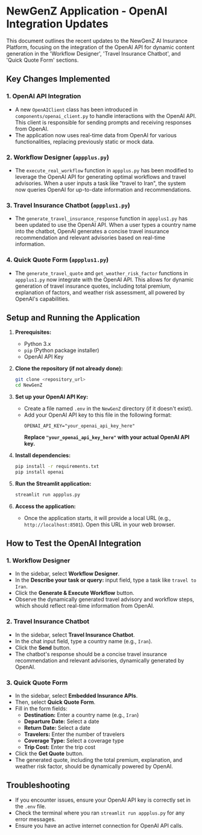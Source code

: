 # NewGenZ Application - OpenAI Integration Updates

This document outlines the recent updates to the NewGenZ AI Insurance Platform, focusing on the integration of the OpenAI API for dynamic content generation in the 'Workflow Designer', 'Travel Insurance Chatbot', and 'Quick Quote Form' sections.

## Key Changes Implemented

### 1. OpenAI API Integration
- A new `OpenAIClient` class has been introduced in `components/openai_client.py` to handle interactions with the OpenAI API. This client is responsible for sending prompts and receiving responses from OpenAI.
- The application now uses real-time data from OpenAI for various functionalities, replacing previously static or mock data.

### 2. Workflow Designer (`appplus.py`)
- The `execute_real_workflow` function in `appplus.py` has been modified to leverage the OpenAI API for generating optimal workflows and travel advisories. When a user inputs a task like "travel to Iran", the system now queries OpenAI for up-to-date information and recommendations.

### 3. Travel Insurance Chatbot (`appplus1.py`)
- The `generate_travel_insurance_response` function in `appplus1.py` has been updated to use the OpenAI API. When a user types a country name into the chatbot, OpenAI generates a concise travel insurance recommendation and relevant advisories based on real-time information.

### 4. Quick Quote Form (`appplus1.py`)
- The `generate_travel_quote` and `get_weather_risk_factor` functions in `appplus1.py` now integrate with the OpenAI API. This allows for dynamic generation of travel insurance quotes, including total premium, explanation of factors, and weather risk assessment, all powered by OpenAI's capabilities.

## Setup and Running the Application

1.  **Prerequisites:**
    - Python 3.x
    - `pip` (Python package installer)
    - OpenAI API Key

2.  **Clone the repository (if not already done):**
    ```bash
    git clone <repository_url>
    cd NewGenZ
    ```

3.  **Set up your OpenAI API Key:**
    - Create a file named `.env` in the `NewGenZ` directory (if it doesn't exist).
    - Add your OpenAI API key to this file in the following format:
      ```
      OPENAI_API_KEY="your_openai_api_key_here"
      ```
      **Replace `"your_openai_api_key_here"` with your actual OpenAI API key.**

4.  **Install dependencies:**
    ```bash
    pip install -r requirements.txt
    pip install openai
    ```

5.  **Run the Streamlit application:**
    ```bash
    streamlit run appplus.py
    ```

6.  **Access the application:**
    - Once the application starts, it will provide a local URL (e.g., `http://localhost:8501`). Open this URL in your web browser.

## How to Test the OpenAI Integration

### 1. Workflow Designer
- In the sidebar, select **Workflow Designer**.
- In the **Describe your task or query:** input field, type a task like `travel to Iran`.
- Click the **Generate & Execute Workflow** button.
- Observe the dynamically generated travel advisory and workflow steps, which should reflect real-time information from OpenAI.

### 2. Travel Insurance Chatbot
- In the sidebar, select **Travel Insurance Chatbot**.
- In the chat input field, type a country name (e.g., `Iran`).
- Click the **Send** button.
- The chatbot's response should be a concise travel insurance recommendation and relevant advisories, dynamically generated by OpenAI.

### 3. Quick Quote Form
- In the sidebar, select **Embedded Insurance APIs**.
- Then, select **Quick Quote Form**.
- Fill in the form fields:
    - **Destination:** Enter a country name (e.g., `Iran`)
    - **Departure Date:** Select a date
    - **Return Date:** Select a date
    - **Travelers:** Enter the number of travelers
    - **Coverage Type:** Select a coverage type
    - **Trip Cost:** Enter the trip cost
- Click the **Get Quote** button.
- The generated quote, including the total premium, explanation, and weather risk factor, should be dynamically powered by OpenAI.

## Troubleshooting

- If you encounter issues, ensure your OpenAI API key is correctly set in the `.env` file.
- Check the terminal where you ran `streamlit run appplus.py` for any error messages.
- Ensure you have an active internet connection for OpenAI API calls.



